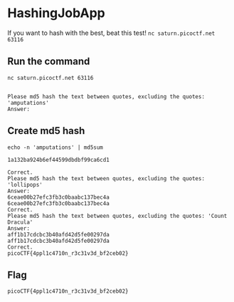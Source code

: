 # HashingJobApp

If you want to hash with the best, beat this test!
`nc saturn.picoctf.net 63116`

## Run the command

```
nc saturn.picoctf.net 63116


Please md5 hash the text between quotes, excluding the quotes: 'amputations'
Answer:
```

## Create md5 hash

```
echo -n 'amputations' | md5sum

1a132ba924b6ef44599dbdbf99ca6cd1

Correct.
Please md5 hash the text between quotes, excluding the quotes: 'lollipops'
Answer:
6ceae00b27efc3fb3c0baabc137bec4a
6ceae00b27efc3fb3c0baabc137bec4a
Correct.
Please md5 hash the text between quotes, excluding the quotes: 'Count Dracula'
Answer:
aff1b17cdcbc3b40afd42d5fe00297da
aff1b17cdcbc3b40afd42d5fe00297da
Correct.
picoCTF{4ppl1c4710n_r3c31v3d_bf2ceb02}
```

## Flag

```
picoCTF{4ppl1c4710n_r3c31v3d_bf2ceb02}
```


